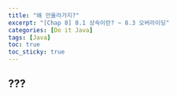 ```yaml
---
title: "왜 안올라가지?"
excerpt: "[Chap 8] 8.1 상속이란? ~ 8.3 오버라이딩"
categories: [Do it Java]
tags: [Java]
toc: true
toc_sticky: true
---
```


## ???
